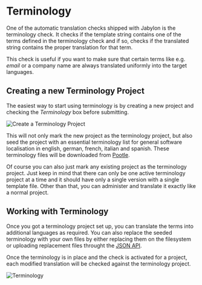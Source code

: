 
# Terminology

One of the automatic translation checks shipped with Jabylon is the terminology check. It checks if the template string contains one of the terms defined in the terminology check and if so, checks if the translated string contains the proper translation for that term.

This check is useful if you want to make sure that certain terms like e.g. _email_ or a company name are always translated uniformly into the target languages.

## Creating a new Terminology Project

The easiest way to start using terminology is by creating a new project and checking the _Terminology_ box before submitting.

![Create a Terminology Project](images/createTerminology.png)

This will not only mark the new project as the terminology project, but also seed the project with an essential terminology list for general software localisation in english, german, french, italian and spanish. These terminology files will be downloaded from [Pootle](http://pootle.locamotion.org/export/terminology/).

Of course you can also just mark any existing project as the terminology project. Just keep in mind that there can only be one active terminology project at a time and it should have only a single version with a single template file. Other than that, you can administer and translate it exactly like a normal project. 

## Working with Terminology

Once you got a terminology project set up, you can translate the terms into additional languages as required. You can also replace the seeded terminology with your own files by either replacing them on the filesystem or uploading replacement files throught the [JSON API](./jsonAPI.html).

Once the terminology is in place and the check is activated for a project, each modified translation will be checked against the terminology project.

![Terminology](images/terminology.png)  

